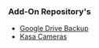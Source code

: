 ### Add-On Repository's ###
- [Google Drive Backup](https://github.com/sabeechen/hassio-google-drive-backup)
- [Kasa Cameras](https://github.com/joshgetter/hassio-addons)
